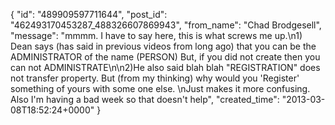  {
   "id": "489909597711644",
   "post_id": "462493170453287_488326607869943",
   "from_name": "Chad Brodgesell",
   "message": "mmmm. I have to say here, this is what screws me up.\n1) Dean says (has said in previous videos from long ago) that you can be the ADMINISTRATOR of the name (PERSON) But, if you did not create then you can not ADMINISTRATE\n\n2)He also said blah blah \"REGISTRATION\" does not transfer property. But (from my thinking) why would you 'Register' something of yours with some one else. \nJust makes it more confusing. Also I'm having a bad week so that doesn't help",
   "created_time": "2013-03-08T18:52:24+0000"
 }
